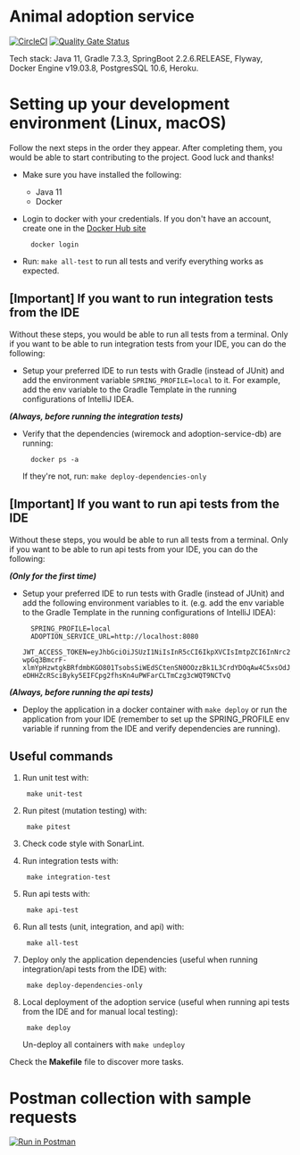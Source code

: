 # Animal adoption service

[![CircleCI](https://circleci.com/gh/rescued-animals-platform/adoption-service.svg?style=shield)](https://circleci.com/gh/rescued-animals-platform/adoption-service)
[![Quality Gate Status](https://sonarcloud.io/api/project_badges/measure?project=rescued-animals-platform_adoption-service&metric=alert_status)](https://sonarcloud.io/summary/new_code?id=rescued-animals-platform_adoption-service)

Tech stack: Java 11, Gradle 7.3.3, SpringBoot 2.2.6.RELEASE, Flyway, Docker Engine v19.03.8, PostgresSQL 10.6, Heroku.

# Setting up your development environment (Linux, macOS)

Follow the next steps in the order they appear. After completing them, you would be able to start contributing to the project. Good luck and thanks!

- Make sure you have installed the following:
    - Java 11
    - Docker
    
- Login to docker with your credentials. If you don't have an account, create one in the [Docker Hub site](https://hub.docker.com/)

        docker login
 
- Run: `make all-test` to run all tests and verify everything works as expected.

## [Important] If you want to run integration tests from the IDE

Without these steps, you would be able to run all tests from a terminal. Only if you want to be able to run integration tests from your IDE, you can do the following:
        
- Setup your preferred IDE to run tests with Gradle (instead of JUnit) and add the environment variable `SPRING_PROFILE=local` to it. For example, add the env variable to the Gradle Template in the running configurations of IntelliJ IDEA.

_**(Always, before running the integration tests)**_

- Verify that the dependencies (wiremock and adoption-service-db) are running:

        docker ps -a    
  
  If they're not, run: `make deploy-dependencies-only`
  
## [Important] If you want to run api tests from the IDE

Without these steps, you would be able to run all tests from a terminal. Only if you want to be able to run api tests from your IDE, you can do the following:

_**(Only for the first time)**_
        
- Setup your preferred IDE to run tests with Gradle (instead of JUnit) and add the following environment variables to it. (e.g. add the env variable to the Gradle Template in the running configurations of IntelliJ IDEA):

        SPRING_PROFILE=local
        ADOPTION_SERVICE_URL=http://localhost:8080
        JWT_ACCESS_TOKEN=eyJhbGciOiJSUzI1NiIsInR5cCI6IkpXVCIsImtpZCI6InNrc2hkYjgydHUzYm5pb3NodWprbnNraGRiYmprc2JvM3UifQ.eyJpc3MiOiJodHRwOi8vd2lyZW1vY2s6ODA4MC8iLCJzdWIiOiIxMjM0NTY3ODkwIiwiYXVkIjoiaHR0cHM6Ly9hbmltYWxlcy1yZXNjYXRhZG9zL3NlcnZpY2lvLWFkb3BjaW9uZXMuZWMiLCJpYXQiOjE1ODY2MzcwNDIsImV4cCI6OTA4NjcyMzQ0MiwiaHR0cHM6Ly9hZG9wdGlvbi1zZXJ2aWNlL29yZ2FuaXphdGlvbl9pZCI6IjU2MDA5MTE5LTQ0YmQtNDY5YS1hNTliLTQwMWFiMjNkMTljYSIsInBlcm1pc3Npb25zIjpbIm1hbmFnZTphbmltYWxzIiwicmVhZDphbmltYWxzLXB1YmxpYyJdfQ.O2mJvPPIc2NJKd5tfaORRUjXvXxAU6UppPiSuDF9fFZz2ukIZA3zX1GoPOUGyL9GL8zrCgorkMOYcYB5ECj8RkA6U3DGk6kjZ9J-wpGq3BmcrF-xlmYpHzwtgkBRfdmbKGO801TsobsSiWEdSCtenSN0OOzzBk1L3CrdYDOqAw4C5xsOdJ_wj5ILny8xZ4jSY3YymLBz2oApWLnwWiJNXiMQ0kaOJpiKXGbduEy39VPDahe3L2TJGwV1wKc_vpg3IyMxGztL_jK_s2fXHQ94mFzQ9Zo5bwyPK-eDHHZcRSciByky5EIFCpg2fhsKn4uPWFarCLTmCzg3cWQT9NCTvQ

_**(Always, before running the api tests)**_

- Deploy the application in a docker container with `make deploy` or run the application from your IDE (remember to set up the SPRING_PROFILE env variable if running from the IDE and verify dependencies are running).
        
## Useful commands

1. Run unit test with:
        
        make unit-test

2. Run pitest (mutation testing) with:
    
        make pitest
        
3. Check code style with SonarLint.

3. Run integration tests with:

        make integration-test

4. Run api tests with:

        make api-test

5. Run all tests (unit, integration, and api) with:

        make all-test

6. Deploy only the application dependencies (useful when running integration/api tests from the IDE) with:

        make deploy-dependencies-only
        
7. Local deployment of the adoption service (useful when running api tests from the IDE and for manual local testing):

        make deploy
        
   Un-deploy all containers with `make undeploy`
        

Check the **Makefile** file to discover more tasks.

# Postman collection with sample requests

[![Run in Postman](https://run.pstmn.io/button.svg)](https://app.getpostman.com/run-collection/3916ba8b54f6943cb99b)